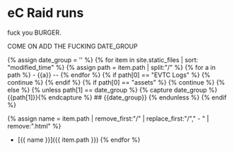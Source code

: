 ---
---

# eC Raid runs

fuck you BURGER.

COME ON ADD THE FUCKING DATE_GROUP

{% assign date_group = '' %}
{% for item in site.static_files | sort: "modified_time"  %}
  {% assign path = item.path | split:"/" %}
  {% for a in path %}
    - {{a}} -- 
  {% endfor %}
  {% if path[0] == "EVTC Logs" %}
    {% continue %}
  {% endif %}
  {% if path[0] == "assets" %}
    {% continue %}
  {% else %}
  {% unless path[1] == date_group %}
    {% capture date_group %}{{path[1]}}{% endcapture %}
    ## {{date_group}}
  {% endunless %}
  {% endif %}
  
  {% assign name = item.path | remove_first:"/" | replace_first:"/"," - " | remove:".html" %}
 * [{{ name }}]({{ item.path }})
{% endfor %}

